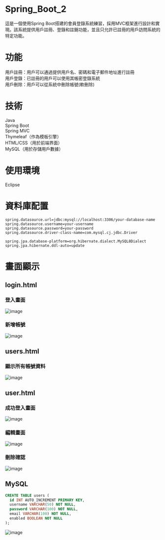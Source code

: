 # Spring_Boot_2

這是一個使用Spring Boot搭建的會員登錄系統練習，採用MVC框架進行設計和實現。該系統提供用戶註冊、登錄和註銷功能，並且只允許已註冊的用戶訪問系統的特定功能。

# 功能
用戶註冊：用戶可以通過提供用戶名、密碼和電子郵件地址進行註冊  
用戶登錄：已註冊的用戶可以使用其帳密登錄系統  
用戶刪除：用戶可以從系統中刪除帳號(軟刪除)  

# 技術
Java  
Spring Boot  
Spring MVC  
Thymeleaf（作為模板引擎）  
HTML/CSS（用於前端界面）  
MySQL（用於存儲用戶數據）  

# 使用環境
Eclipse  

# 資料庫配置

```
spring.datasource.url=jdbc:mysql://localhost:3306/your-database-name
spring.datasource.username=your-username
spring.datasource.password=your-password
spring.datasource.driver-class-name=com.mysql.cj.jdbc.Driver

spring.jpa.database-platform=org.hibernate.dialect.MySQL8Dialect
spring.jpa.hibernate.ddl-auto=update
```

# 畫面顯示

## login.html

### 登入畫面
![image](https://github.com/kacipark1234/Spring_Boot_2/assets/93324400/1a1cf485-fe8d-4fbe-8d96-d92190687db9)

### 新增帳號
![image](https://github.com/kacipark1234/Spring_Boot_2/assets/93324400/5a7faf3b-823e-4e9a-ab33-b0e3f4a315c7)

## users.html

### 顯示所有帳號資料
![image](https://github.com/kacipark1234/Spring_Boot_2/assets/93324400/0166d023-88ee-4f74-9645-a9e0ca338eaf)

## user.html

### 成功登入畫面
![image](https://github.com/kacipark1234/Spring_Boot_2/assets/93324400/559aeef1-408d-4092-bba5-dd89b3136c39)

### 編輯畫面
![image](https://github.com/kacipark1234/Spring_Boot_2/assets/93324400/2df9870f-5dbc-4f90-9f9a-bbba9ace4046)

### 刪除確認
![image](https://github.com/kacipark1234/Spring_Boot_2/assets/93324400/4d30ff39-c61a-405b-b98f-73a55cd12011)


## MySQL
```SQL
CREATE TABLE users (
  id INT AUTO_INCREMENT PRIMARY KEY,
  username VARCHAR(50) NOT NULL,
  password VARCHAR(100) NOT NULL,
  email VARCHAR(100) NOT NULL,
  enabled BOOLEAN NOT NULL
);
```
![image](https://github.com/kacipark1234/Spring_Boot_2/assets/93324400/0d6393ef-7907-4a8a-89bb-25e2ce315c8e)


